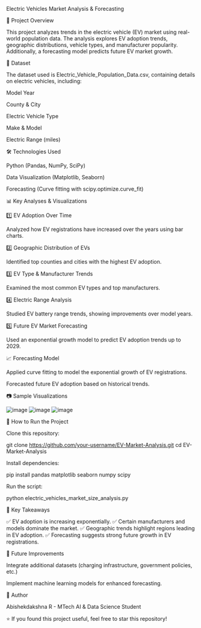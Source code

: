 Electric Vehicles Market Analysis & Forecasting

📌 Project Overview

This project analyzes trends in the electric vehicle (EV) market using real-world population data. The analysis explores EV adoption trends, geographic distributions, vehicle types, and manufacturer popularity. Additionally, a forecasting model predicts future EV market growth.

📂 Dataset

The dataset used is Electric_Vehicle_Population_Data.csv, containing details on electric vehicles, including:

Model Year

County & City

Electric Vehicle Type

Make & Model

Electric Range (miles)

🛠️ Technologies Used

Python (Pandas, NumPy, SciPy)

Data Visualization (Matplotlib, Seaborn)

Forecasting (Curve fitting with scipy.optimize.curve_fit)

📊 Key Analyses & Visualizations

1️⃣ EV Adoption Over Time

Analyzed how EV registrations have increased over the years using bar charts.

2️⃣ Geographic Distribution of EVs

Identified top counties and cities with the highest EV adoption.

3️⃣ EV Type & Manufacturer Trends

Examined the most common EV types and top manufacturers.

4️⃣ Electric Range Analysis

Studied EV battery range trends, showing improvements over model years.

5️⃣ Future EV Market Forecasting

Used an exponential growth model to predict EV adoption trends up to 2029.

📈 Forecasting Model

Applied curve fitting to model the exponential growth of EV registrations.

Forecasted future EV adoption based on historical trends.

📷 Sample Visualizations

![image](https://github.com/user-attachments/assets/8410bdf2-da8a-42d5-b6af-e775c0a36469)
![image](https://github.com/user-attachments/assets/ecffff7a-47e6-48e8-9185-a6ea2235c05a)
![image](https://github.com/user-attachments/assets/c38f5511-ca2d-4b1d-851a-fe7bf80b2d62)

🚀 How to Run the Project

Clone this repository:

git clone https://github.com/your-username/EV-Market-Analysis.git
cd EV-Market-Analysis

Install dependencies:

pip install pandas matplotlib seaborn numpy scipy

Run the script:

python electric_vehicles_market_size_analysis.py

🎯 Key Takeaways

✅ EV adoption is increasing exponentially.
✅ Certain manufacturers and models dominate the market.
✅ Geographic trends highlight regions leading in EV adoption.
✅ Forecasting suggests strong future growth in EV registrations.

🔗 Future Improvements

Integrate additional datasets (charging infrastructure, government policies, etc.)

Implement machine learning models for enhanced forecasting.

📜 Author

Abishekdakshna R - MTech AI & Data Science Student

⭐ If you found this project useful, feel free to star this repository!
